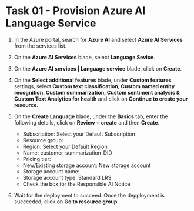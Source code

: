 # Task 01 - Provision Azure AI Language Service

1. In the Azure portal, search for **Azure AI** and select **Azure AI Services** from the services list.

2. On the **Azure AI Services** blade, select **Language Sevice**.

3. On the **Azure AI services | Language service** blade, click on **Create**.

4. On the **Select additional features** blade, under **Custom features** settings, select **Custom text classification, Custom named entity recognition, Custom summarization, Custom sentiment analysis & Custom Text Analytics for health** and click on **Continue to create your resource**.
  
5. On the **Create Language** blade, under the **Basics** tab, enter the following details, click on **Review + create** and then **Create**.

   - Subscription: Select your Default Subscription
   - Resource group:
   - Region: Select your Default Region
   - Name: customer-summarization-DID
   - Pricing tier:
   - New/Existing storage account: New storage account
   - Storage account name:
   - Storage account type: Standard LRS
   - Check the box for the Responsible AI Notice

6. Wait for the deployment to succeed. Once the depployment is succeeded, click on **Go to resource group**.

